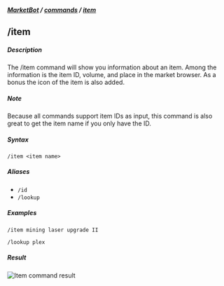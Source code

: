 ##### [MarketBot](/MarketBot) / [commands](/MarketBot/commands) / [item](/MarketBot/commands/item)

## /item
##### Description
The /item command will show you information about an item. Among the information is the item ID, volume, and place in the market browser. As a bonus the icon of the item is also added.

##### Note
Because all commands support item IDs as input, this command is also great to get the item name if you only have the ID.

##### Syntax
`/item <item name>`

##### Aliases
* `/id`
* `/lookup`

##### Examples
`/item mining laser upgrade II`

`/lookup plex`

##### Result
![Item command result](https://user-images.githubusercontent.com/3472373/32975546-9b411c44-cc08-11e7-830a-ee7c8e9a6eba.png)
